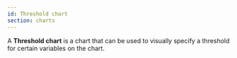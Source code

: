 ```yaml
---
id: Threshold chart
section: charts
---
```

A **Threshold chart** is a chart that can be used to visually specify a threshold for certain variables on the chart.